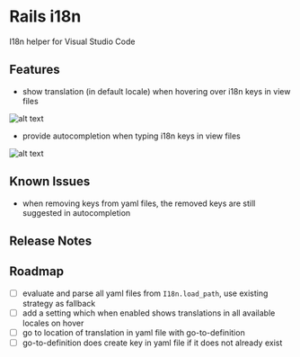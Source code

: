 # Rails i18n

I18n helper for Visual Studio Code

## Features

- show translation (in default locale) when hovering over i18n keys in view files

![alt text](https://github.com/shanehofstetter/rails-i18n-vscode/raw/master/docs/hover.gif)

- provide autocompletion when typing i18n keys in view files

![alt text](https://github.com/shanehofstetter/rails-i18n-vscode/raw/master/docs/autocomplete.gif)

## Known Issues

- when removing keys from yaml files, the removed keys are still suggested in autocompletion

## Release Notes

## Roadmap
- [ ] evaluate and parse all yaml files from `I18n.load_path`, use existing strategy as fallback 
- [ ] add a setting which when enabled shows translations in all available locales on hover
- [ ] go to location of translation in yaml file with go-to-definition
- [ ] go-to-definition does create key in yaml file if it does not already exist 
